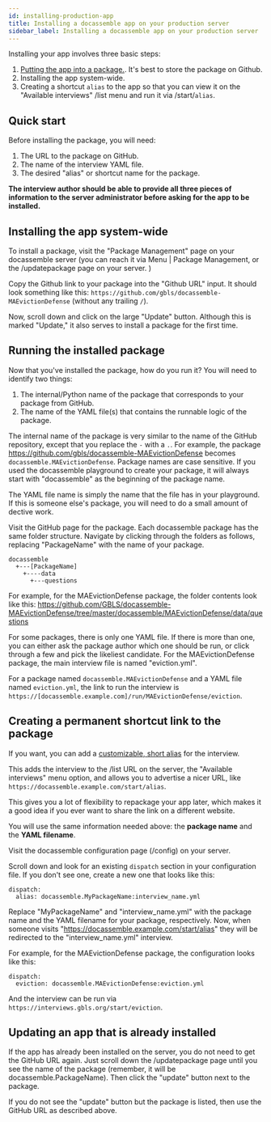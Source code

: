 ```yaml
---
id: installing-production-app
title: Installing a docassemble app on your production server
sidebar_label: Installing a docassemble app on your production server
---
```


Installing your app involves three basic steps:

1. [Putting the app into a
   package.](https://docassemble.org/docs/packages.html#playground). It's best
   to store the package on Github.
2. Installing the app system-wide.
3. Creating a shortcut `alias` to the app so that you can view it on the
   "Available interviews" /list menu and run it via /start/`alias`.

## Quick start

Before installing the package, you will need:

1. The URL to the package on GitHub.
1. The name of the interview YAML file.
1. The desired "alias" or shortcut name for the package.

**The interview author should be able to provide all three pieces of information
to the server administrator before asking for the app to be installed.**

## Installing the app system-wide

To install a package, visit the "Package Management" page on your docassemble
  server (you can reach it via Menu | Package Management, or the /updatepackage
  page on your server.
)

Copy the Github link to your package into the "Github URL" input. It should look
something like this: `https://github.com/gbls/docassemble-MAEvictionDefense`
(without any trailing `/`).

Now, scroll down and click on the large "Update" button. Although this is marked
"Update," it also serves to install a package for the first time.

## Running the installed package

Now that you've installed the package, how do you run it? You will need to
identify two things:

1. The internal/Python name of the package that corresponds to your package from
   GitHub.
1. The name of the YAML file(s) that contains the runnable logic of the package.

The internal name of the package is very similar to the name of the GitHub
repository, except that you replace the `-` with a `.`. For example, the package
https://github.com/gbls/docassemble-MAEvictionDefense becomes 
`docassemble.MAEvictionDefense`. Package names are case sensitive. If you used
the docassemble playground to create your package, it will always start with
"docassemble" as the beginning of the package name.

The YAML file name is simply the name that the file has in your playground.
If this is someone else's package, you will need to do a small amount of dective
work. 

Visit the GitHub page for the package. Each docassemble package has the same
folder structure. Navigate by clicking through the folders as follows, replacing
"PackageName" with the name of your package.

```
docassemble
  +---[PackageName]
    +----data
      +---questions
```

For example, for the MAEvictionDefense package, the folder contents
look like this: 
https://github.com/GBLS/docassemble-MAEvictionDefense/tree/master/docassemble/MAEvictionDefense/data/questions

For some packages, there is only one YAML file. If there is more than one, you
can either ask the package author which one should be run, or click through a
few and pick the likeliest candidate. For the MAEvictionDefense package, the
main interview file is named "eviction.yml".

For a package named `docassemble.MAEvictionDefense` and a YAML file named
`eviction.yml`, the link to run the interview is
`https://[docassemble.example.com]/run/MAEvictionDefense/eviction`.

## Creating a permanent shortcut link to the package

If you want, you can add a [customizable, short
alias](https://docassemble.org/docs/config.html#dispatch) for the interview.

This adds the interview to the /list URL on the server, the "Available
interviews" menu option, and allows you to advertise a nicer URL, like
`https://docassemble.example.com/start/alias`.

This gives you a lot of flexibility to repackage your app later, which
makes it a good idea if you ever want to share the link on a different
website.

You will use the same information needed above: the **package name**
and the **YAML filename**.

Visit the docassemble configuration page (/config) on your server.

Scroll down and look for an existing `dispatch` section in your
configuration file. If you don't see one, create a new one that looks
like this:

```
dispatch:
  alias: docassemble.MyPackageName:interview_name.yml
```

Replace "MyPackageName" and "interview_name.yml" with the package name
and the YAML filename for your package, respectively. Now, when someone
visits "https://docassemble.example.com/start/alias" they will be redirected to the
"interview_name.yml" interview.

For example, for the MAEvictionDefense package, the configuration looks like
this:

```
dispatch:
  eviction: docassemble.MAEvictionDefense:eviction.yml
```

And the interview can be run via `https://interviews.gbls.org/start/eviction`.

## Updating an app that is already installed

If the app has already been installed on the server, you do not need to get the
GitHub URL again. Just scroll down the /updatepackage page until you see the
name of the package (remember, it will be docassemble.PackageName). Then click the
"update" button next to the package.

If you do not see the "update" button but the package is listed, then use the 
GitHub URL as described above.